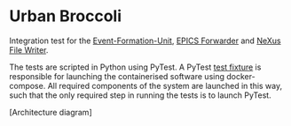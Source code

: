 # Urban Broccoli

Integration test for the [Event-Formation-Unit](https://github.com/ess-dmsc/event-formation-unit), [EPICS Forwarder](https://github.com/ess-dmsc/forward-epics-to-kafka) and [NeXus File Writer](https://github.com/ess-dmsc/kafka-to-nexus).

The tests are scripted in Python using PyTest. A PyTest [test fixture](https://docs.pytest.org/en/latest/fixture.html) is responsible for launching the containerised software using docker-compose. All required components of the system are launched in this way, such that the only required step in running the tests is to launch PyTest.

[Architecture diagram]
